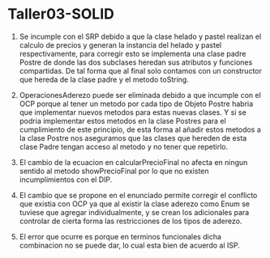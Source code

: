 # Taller03-SOLID

1. Se incumple con el SRP debido a que la clase helado y pastel realizan el calculo de precios y generan la instancia del helado y pastel respectivamente, para corregir esto se implementa una clase padre Postre de donde las dos subclases heredan sus atributos y funciones compartidas. De tal forma que al final solo contamos con un constructor que hereda de la clase padre y el metodo toString.


2. OperacionesAderezo puede ser eliminada debido a que incumple con el OCP porque al tener un metodo por cada tipo de Objeto Postre habria que implementar nuevos metodos para estas nuevas clases. Y si se podria implementar estos metodos en la clase Postres para el cumplimiento de este principio, de esta forma al añadir estos metodos a la clase Postre nos aseguramos que las clases que hereden de esta clase Padre tengan acceso al metodo y no tener que repetirlo.


3. El cambio de la ecuacion en calcularPrecioFinal no afecta en ningun sentido al metodo showPrecioFinal por lo que no existen incumplimientos con el DIP.


4. El cambio que se propone en el enunciado permite corregir el conflicto que existia con OCP ya que al existir la clase aderezo como Enum se tuviese que agregar individualmente, y se crean los adicionales para controlar de cierta forma las restricciones de los tipos de aderezo.


5. El error que ocurre es porque en terminos funcionales dicha combinacion no se puede dar, lo cual esta bien de acuerdo al ISP.

